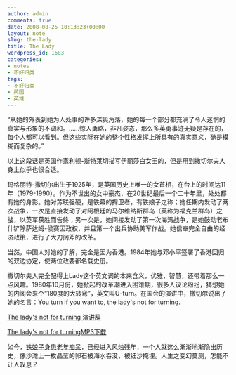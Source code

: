 ```yaml
---
author: admin
comments: true
date: 2008-08-25 10:13:23+00:00
layout: note
slug: the-lady
title: The Lady
wordpress_id: 1683
categories:
- notes
- 不好归类
tags:
- 不好归类
- 英国
- 英雄
---
```


“从她的外表到她为人处事的许多深奥角落，她的每一个部分都充满了令人迷惘的真实与形象的不调和。……惊人勇略，非凡姿态，那么多英勇事迹无疑是存在的，每个人都可以看到。但这些实际在她的整个性格发挥上所具有的真实意义，确是模糊而复杂的。”

以上这段话是英国作家利顿-斯特莱切描写伊丽莎白女王的，但是用到撒切尔夫人身上似乎也很合适。

玛格丽特-撒切尔出生于1925年，是英国历史上唯一的女首相，在台上的时间达11年（1979-1990）。作为不世出的女中豪杰，在20世纪最后一个二十年里，处处都有她的身影。她对苏联强硬，是铁幕的捍卫者，有铁娘子之称；她任期内发动了两次战争，一次是直接发动了对阿根廷的马尔维纳斯群岛（英称为福克兰群岛）之战，以英军获胜而告终；另一次是，她间接发动了第一次海湾战争，是她鼓动老布什铲除萨达姆-侯赛因政权，并且第一个出兵协助美军作战。她信奉完全自由的经济政策，进行了大刀阔斧的改革。

当然，中国人对她的了解，完全是因为香港。1984年她与邓小平签署了香港回归的双边协定，使两位政要都名载史册。

撒切尔夫人完全配得上Lady这个英文词的本来含义，优雅，智慧，还带着那么一点风趣。1980年10月份，她掀起的改革潮进入困难期，很多人议论纷纷，猜想她的内阁会来个“180度的大转弯”，英文叫U-turn。在国会的演讲中，撒切尔说出了她的名言：You turn if you want to, the lady's not for turning.

[The lady's not for turning 演讲辞](http://www.guardian.co.uk/politics/2007/apr/30/conservatives.uk1)

[The lady's not for turningMP3下载](http://download.guardian.co.uk/sys-audio/Guardian/audio/2007/04/27/thatcher_final.mp3)

如今，[铁娘子身患老年痴呆](http://news.sina.com.cn/w/2008-08-25/023216166748.shtml)，已经进入风烛残年，一个人就这么渐渐地渐隐出历史，像沙滩上一枚晶莹的卵石被海水吞没，被细沙掩埋。人生之变幻莫测，怎能不让人叹息？
